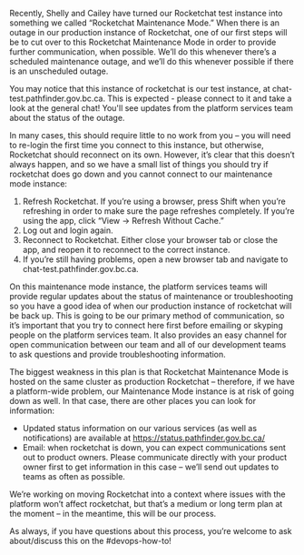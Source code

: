 Recently, Shelly and Cailey have turned our Rocketchat test instance into something we called “Rocketchat Maintenance Mode.” 
When there is an outage in our production instance of Rocketchat, one of our first steps will be to cut over to this Rocketchat Maintenance Mode 
in order to provide further communication, when possible. We’ll do this whenever there’s a scheduled maintenance outage, 
and we’ll do this whenever possible if there is an unscheduled outage.

You may notice that this instance of rocketchat is our test instance, at chat-test.pathfinder.gov.bc.ca. 
This is expected - please connect to it and take a look at the general chat! You'll see updates from the platform services team about the status of the outage.

In many cases, this should require little to no work from you – 
you will need to re-login the first time you connect to this instance, but otherwise, Rocketchat should reconnect on its own. 
However, it’s clear that this doesn’t always happen, and so we have a small list of things you should try if 
rocketchat does go down and you cannot connect to our maintenance mode instance:
 
1. Refresh Rocketchat. If you’re using a browser, press Shift when you’re refreshing in order to make sure the page refreshes completely. If you’re using the app, click “View -> Refresh Without Cache.”
2. Log out and login again.
3. Reconnect to Rocketchat. Either close your browser tab or close the app, and reopen it to reconnect to the correct instance.
4. If you’re still having problems, open a new browser tab and navigate to chat-test.pathfinder.gov.bc.ca.
 
On this maintenance mode instance, the platform services teams will provide regular updates about the status of 
maintenance or troubleshooting so you have a good idea of when our production instance of rocketchat will be back up. 
This is going to be our primary method of communication, so it’s important that you try to connect here first before 
emailing or skyping people on the platform services team. It also provides an easy channel for open communication 
between our team and all of our development teams to ask questions and provide troubleshooting information.
 
The biggest weakness in this plan is that Rocketchat Maintenance Mode is hosted on the same cluster as production Rocketchat – 
therefore, if we have a platform-wide problem, our Maintenance Mode instance is at risk of going down as well. 
In that case, there are other places you can look for information:
 
- Updated status information on our various services (as well as notifications) are available at https://status.pathfinder.gov.bc.ca/
- Email: when rocketchat is down, you can expect communications sent out to product owners. Please communicate directly with your product owner first to get information in this case – we’ll send out updates to teams as often as possible.
 
We’re working on moving Rocketchat into a context where issues with the platform won’t affect rocketchat, 
but that’s a medium or long term plan at the moment – in the meantime, this will be our process.
 
As always, if you have questions about this process, you’re welcome to ask about/discuss this on the #devops-how-to!
